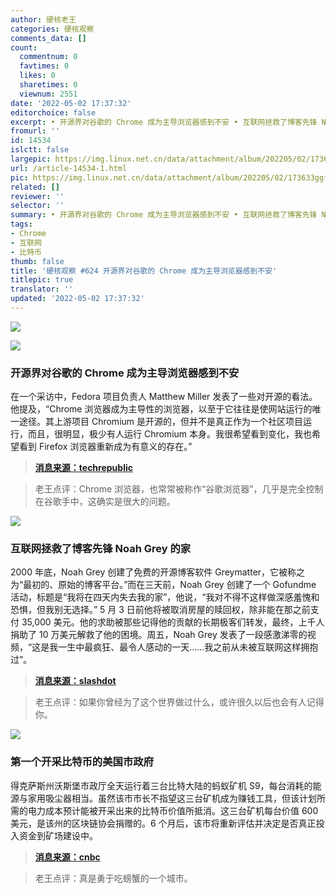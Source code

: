 ```yaml
---
author: 硬核老王
categories: 硬核观察
comments_data: []
count:
  commentnum: 0
  favtimes: 0
  likes: 0
  sharetimes: 0
  viewnum: 2551
date: '2022-05-02 17:37:32'
editorchoice: false
excerpt: • 开源界对谷歌的 Chrome 成为主导浏览器感到不安 • 互联网拯救了博客先锋 Noah Grey 的家 • 第一个开采比特币的美国市政府
fromurl: ''
id: 14534
islctt: false
largepic: https://img.linux.net.cn/data/attachment/album/202205/02/173633ggfllehhnqhvklr6.jpg
url: /article-14534-1.html
pic: https://img.linux.net.cn/data/attachment/album/202205/02/173633ggfllehhnqhvklr6.jpg.thumb.jpg
related: []
reviewer: ''
selector: ''
summary: • 开源界对谷歌的 Chrome 成为主导浏览器感到不安 • 互联网拯救了博客先锋 Noah Grey 的家 • 第一个开采比特币的美国市政府
tags:
- Chrome
- 互联网
- 比特币
thumb: false
title: '硬核观察 #624 开源界对谷歌的 Chrome 成为主导浏览器感到不安'
titlepic: true
translator: ''
updated: '2022-05-02 17:37:32'
---
```


![](/data/attachment/album/202205/02/173633ggfllehhnqhvklr6.jpg)


![](/data/attachment/album/202205/02/173644qtftzfltesfmsefl.jpg)


### 开源界对谷歌的 Chrome 成为主导浏览器感到不安


在一个采访中，Fedora 项目负责人 Matthew Miller 发表了一些对开源的看法。他提及，“Chrome 浏览器成为主导性的浏览器，以至于它往往是使网站运行的唯一途径。其上游项目 Chromium 是开源的，但并不是真正作为一个社区项目运行，而且，很明显，极少有人运行 Chromium 本身。我很希望看到变化，我也希望看到 Firefox 浏览器重新成为有意义的存在。”



> 
> **[消息来源：techrepublic](https://www.techrepublic.com/article/linux-fedora-project-matthew-miller/)**
> 
> 
> 



> 
> 老王点评：Chrome 浏览器，也常常被称作“谷歌浏览器”，几乎是完全控制在谷歌手中，这确实是很大的问题。
> 
> 
> 


![](/data/attachment/album/202205/02/173654opp2lzfysgvtpgtm.jpg)


### 互联网拯救了博客先锋 Noah Grey 的家


2000 年底，Noah Grey 创建了免费的开源博客软件 Greymatter，它被称之为“最初的、原始的博客平台。”而在三天前，Noah Grey 创建了一个 Gofundme 活动，标题是“我将在四天内失去我的家”，他说，“我对不得不这样做深感羞愧和恐惧，但我别无选择。” 5 月 3 日前他将被取消房屋的赎回权，除非能在那之前支付 35,000 美元。他的求助被那些记得他的贡献的长期极客们转发，最终，上千人捐助了 10 万美元解救了他的困境。周五，Noah Grey 发表了一段感激涕零的视频，“这是我一生中最疯狂、最令人感动的一天……我之前从未被互联网这样拥抱过”。



> 
> **[消息来源：slashdot](https://tech.slashdot.org/story/22/05/01/2145217/how-the-internet-saved-the-home-of-blogging-pioneer-noah-grey)**
> 
> 
> 



> 
> 老王点评：如果你曾经为了这个世界做过什么，或许很久以后也会有人记得你。
> 
> 
> 


![](/data/attachment/album/202205/02/173707tb3mbb2jmsj352oz.jpg)


### 第一个开采比特币的美国市政府


得克萨斯州沃斯堡市政厅全天运行着三台比特大陆的蚂蚁矿机 S9，每台消耗的能源与家用吸尘器相当。虽然该市市长不指望这三台矿机成为赚钱工具，但该计划所需的电力成本预计能被开采出来的比特币价值所抵消。这三台矿机每台价值 600 美元，是该州的区块链协会捐赠的。6 个月后，该市将重新评估并决定是否真正投入资金到矿场建设中。



> 
> **[消息来源：cnbc](https://www.cnbc.com/2022/04/26/fort-worth-tx-the-first-city-in-the-us-to-mine-bitcoin.html)**
> 
> 
> 



> 
> 老王点评：真是勇于吃螃蟹的一个城市。
> 
> 
>